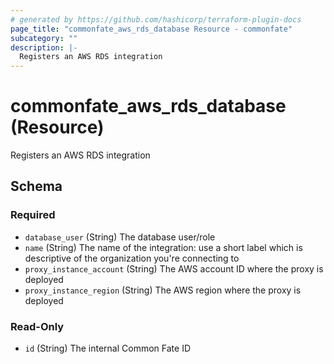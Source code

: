 ```yaml
---
# generated by https://github.com/hashicorp/terraform-plugin-docs
page_title: "commonfate_aws_rds_database Resource - commonfate"
subcategory: ""
description: |-
  Registers an AWS RDS integration
---
```


# commonfate_aws_rds_database (Resource)

Registers an AWS RDS integration



<!-- schema generated by tfplugindocs -->
## Schema

### Required

- `database_user` (String) The database user/role
- `name` (String) The name of the integration: use a short label which is descriptive of the organization you're connecting to
- `proxy_instance_account` (String) The AWS account ID where the proxy is deployed
- `proxy_instance_region` (String) The AWS region where the proxy is deployed

### Read-Only

- `id` (String) The internal Common Fate ID


